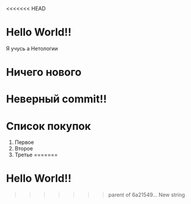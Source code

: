<<<<<<< HEAD
# Hello World!!

Я учусь а Нетологии

# Ничего нового

# Неверный commit!!

# Список покупок

1. Первое 
2. Второе
3. Третье
=======
# Hello World!!
>>>>>>> parent of 6a21549... New string
